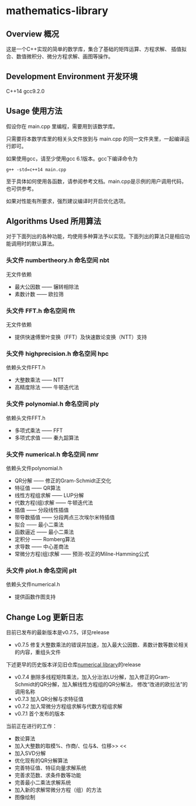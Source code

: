 # mathematics-library
## Overview 概况
这是一个C++实现的简单的数学库，集合了基础的矩阵运算、方程求解、 插值拟合、数值微积分、微分方程求解、画图等操作。
## Development Environment 开发环境
C++14 gcc9.2.0
## Usage 使用方法
假设你在 main.cpp 里编程，需要用到该数学库。

只需要将本数学库里的相关头文件放到与 main.cpp 的同一文件夹里，一起编译运行即可。

如果使用gcc，请至少使用gcc 6.1版本。gcc下编译命令为
```
g++ -std=c++14 main.cpp
```
至于具体如何使用各函数，请参阅参考文档。main.cpp是示例的用户调用代码，也可供参考。

如果对性能有所要求，强烈建议编译时开启优化选项。
## Algorithms Used 所用算法
对于下面列出的各种功能，均使用多种算法予以实现。下面列出的算法只是相应功能调用时的默认算法。
### 头文件 numbertheory.h 命名空间 nbt
无文件依赖
* 最大公因数 —— 辗转相除法
* 素数计数 —— 欧拉筛

### 头文件 FFT.h 命名空间 fft
无文件依赖
* 提供快速傅里叶变换（FFT）及快速数论变换（NTT）支持

### 头文件 highprecision.h 命名空间 hpc
依赖头文件FFT.h
* 大整数乘法 —— NTT
* 高精度除法 —— 牛顿迭代法

### 头文件 polynomial.h 命名空间 ply
依赖头文件FFT.h
* 多项式乘法 —— FFT
* 多项式求值 —— 秦九韶算法

### 头文件 numerical.h 命名空间 nmr
依赖头文件polynomial.h
* QR分解 —— 修正的Gram-Schmidt正交化
* 特征值 —— QR算法
* 线性方程组求解 —— LUP分解
* 代数方程(组)求解 —— 牛顿迭代法
* 插值 —— 分段线性插值
* 带导数插值 —— 分段两点三次埃尔米特插值
* 拟合 —— 最小二乘法
* 函数逼近 —— 最小二乘法
* 定积分 —— Romberg算法
* 求导数 —— 中心差商法
* 常微分方程(组)求解 —— 预测-校正的Milne-Hamming公式

### 头文件 plot.h 命名空间 plt
依赖头文件numerical.h
* 提供函数作图支持

## Change Log 更新日志
目前已发布的最新版本是v0.7.5，详见release
* v0.7.5 修复大整数乘法的错误并加速，加入最大公因数、素数计数等数论相关的内容，重组头文件

下述更早的历史版本详见旧仓库[numerical library](https://github.com/lambdacdm/numerical-library)的release
* v0.7.4 删除多线程矩阵乘法，加入分治法LU分解，加入修正的Gram-Schmidt的QR分解，加入解线性方程组的QR分解法，
修改“改进的欧拉法”的调用名称
* v0.7.3 加入QR分解与求特征值
* v0.7.2 加入常微分方程组求解与代数方程组求解
* v0.7.1 首个发布的版本

当前正在进行的工作：
* 数论算法
* 加入大整数的取模%、作商/、位与&、位移>> <<
* 加入SVD分解
* 优化现有的QR分解算法
* 完善特征值、特征向量求解系统
* 完善求范数、求条件数等功能
* 完善最小二乘法求解系统
* 加入新的求解常微分方程（组）的方法
* 图像绘制
